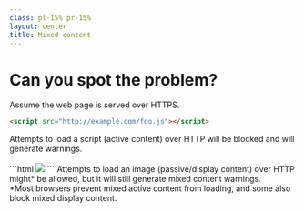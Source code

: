 ```yaml
---
class: pl-15% pr-15%
layout: center
title: Mixed content
---
```

<h1>Can you spot the problem?</h1>

<Transform scale="1">

Assume the web page is served over HTTPS.

```html
<script src="http://example.com/foo.js"></script>
```

<v-click>
Attempts to load a script (active content) over HTTP will be blocked and will generate <Anchor
  href="https://developer.mozilla.org/en-US/docs/Web/Security/Mixed_content"
  text="mixed content"
  alt="mixed content" /> warnings.
</v-click>

<br>
<br>

<v-click>
```html
<img src="http://example.com/bar.jpg">
```
</v-click>

<v-click>
Attempts to load an image (passive/display content) over HTTP might* be allowed, but it will still generate mixed content warnings.
</v-click>

<div v-after>
<span>*</span>Most browsers prevent mixed active content from loading, and some also block mixed display content.
</div>

</Transform>

<!--
An HTTPS page that includes content fetched using cleartext HTTP is called a mixed content page.

- [Mixed content](https://developer.mozilla.org/en-US/docs/Web/Security/Mixed_content)
- [Fixing mixed content](https://web.dev/articles/fixing-mixed-content)
-->
